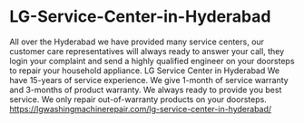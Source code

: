# LG-Service-Center-in-Hyderabad
All over the Hyderabad we have provided many service centers, our customer care representatives will always ready to answer your call, they login your complaint and send a highly qualified engineer on your doorsteps to repair your household appliance. LG Service Center in Hyderabad We have 15-years of service experience. We give 1-month of service warranty and 3-months of product warranty. We always ready to provide you best service. We only repair out-of-warranty products on your doorsteps. https://lgwashingmachinerepair.com/lg-service-center-in-hyderabad/ 
